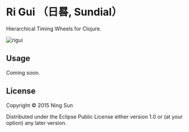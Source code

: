 # Ri Gui （日晷, Sundial）

Hierarchical Timing Wheels for Clojure.

![rigui](https://upload.wikimedia.org/wikipedia/commons/thumb/3/35/Beijing_sundial.jpg/318px-Beijing_sundial.jpg)

## Usage

Coming soon.

## License

Copyright © 2015 Ning Sun

Distributed under the Eclipse Public License either version 1.0 or (at
your option) any later version.
